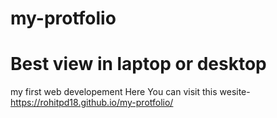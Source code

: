 # my-protfolio
# Best view in laptop or desktop
my first web developement 
Here You can visit this wesite- https://rohitpd18.github.io/my-protfolio/
